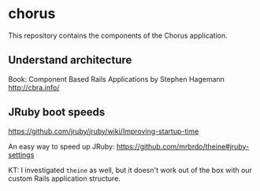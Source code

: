 # chorus

This repository contains the components of the Chorus application.

## Understand architecture

Book: Component Based Rails Applications by Stephen Hagemann
http://cbra.info/

## JRuby boot speeds

https://github.com/jruby/jruby/wiki/Improving-startup-time

An easy way to speed up JRuby:
https://github.com/mrbrdo/theine#jruby-settings

KT: I investigated `theine` as well, but it doesn't work out of the box with our custom Rails application structure.